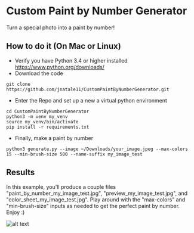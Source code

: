 # Custom Paint by Number Generator
Turn a special photo into a paint by number!

## How to do it (On Mac or Linux)
- Verify you have Python 3.4 or higher installed <https://www.python.org/downloads/>
- Download the code
```
git clone https://github.com/jnatale11/CustomPaintByNumberGenerator.git
```
- Enter the Repo and set up a new a virtual python environment
```
cd CustomPaintByNumberGenerator
python3 -m venv my_venv
source my_venv/bin/activate
pip install -r requirements.txt
```
- Finally, make a paint by number
```
python3 generate.py --image ~/Downloads/your_image.jpeg --max-colors 15 --min-brush-size 500 --name-suffix my_image_test
```

## Results
In this example, you'll produce a couple files "paint_by_number_my_image_test.jpg", "preview_my_image_test.jpg", and "color_sheet_my_image_test.jpg". Play around with the "max-colors" and "min-brush-size" inputs as needed to get the perfect paint by number. Enjoy :)

![alt text](https://github.com/jnatale11/CustomPaintByNumberGenerator/examples/preview_sm_beach.jpg?raw=true)
